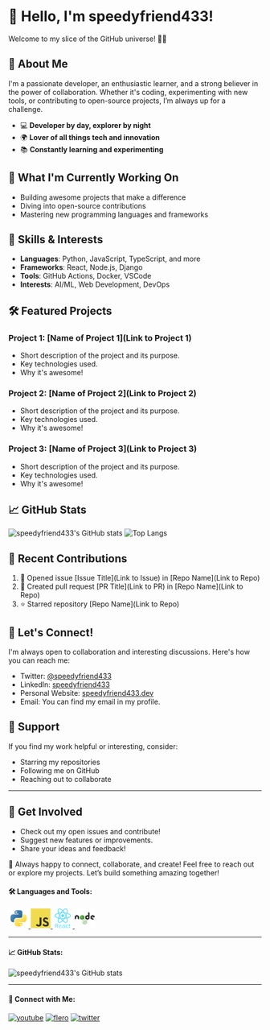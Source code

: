 # 👋 Hello, I'm speedyfriend433!

Welcome to my slice of the GitHub universe! 🚀✨

## 🌟 About Me
I'm a passionate developer, an enthusiastic learner, and a strong believer in the power of collaboration. Whether it's coding, experimenting with new tools, or contributing to open-source projects, I’m always up for a challenge.

- 💻 **Developer by day, explorer by night**
- 🌍 **Lover of all things tech and innovation**
- 📚 **Constantly learning and experimenting**

## 🔭 What I'm Currently Working On
- Building awesome projects that make a difference
- Diving into open-source contributions
- Mastering new programming languages and frameworks

## 🌱 Skills & Interests
- **Languages**: Python, JavaScript, TypeScript, and more
- **Frameworks**: React, Node.js, Django
- **Tools**: GitHub Actions, Docker, VSCode
- **Interests**: AI/ML, Web Development, DevOps

## 🛠️ Featured Projects

### Project 1: [Name of Project 1](Link to Project 1)
   - Short description of the project and its purpose.
   - Key technologies used.
   - Why it's awesome!

### Project 2: [Name of Project 2](Link to Project 2)
   - Short description of the project and its purpose.
   - Key technologies used.
   - Why it's awesome!

### Project 3: [Name of Project 3](Link to Project 3)
   - Short description of the project and its purpose.
   - Key technologies used.
   - Why it's awesome!

## 📈 GitHub Stats
![speedyfriend433's GitHub stats](https://github-readme-stats.vercel.app/api?username=speedyfriend433&show_icons=true&theme=radical)
![Top Langs](https://github-readme-stats.vercel.app/api/top-langs/?username=speedyfriend433&layout=compact)

## 📰 Recent Contributions

<!--START_SECTION:activity-->
1.  🎉 Opened issue [Issue Title](Link to Issue) in [Repo Name](Link to Repo)
2.  🚀 Created pull request [PR Title](Link to PR) in [Repo Name](Link to Repo)
3.  ⭐ Starred repository [Repo Name](Link to Repo)
<!--END_SECTION:activity-->

## 🤝 Let's Connect!

I'm always open to collaboration and interesting discussions. Here's how you can reach me:

- Twitter: [@speedyfriend433](https://twitter.com/speedyfriend433)
- LinkedIn: [speedyfriend433](https://linkedin.com/in/speedyfriend433)
- Personal Website: [speedyfriend433.dev](https://flero.pages.dev)
- Email: You can find my email in my profile.

## 💖 Support
If you find my work helpful or interesting, consider:
- Starring my repositories
- Following me on GitHub
- Reaching out to collaborate

---

## 📣 Get Involved
- Check out my open issues and contribute!
- Suggest new features or improvements.
- Share your ideas and feedback!

💬 Always happy to connect, collaborate, and create! Feel free to reach out or explore my projects. Let’s build something amazing together!

#### 🛠️ Languages and Tools:
<p align="left">
  <a href="https://www.python.org/" target="_blank" rel="noreferrer"> <img src="https://raw.githubusercontent.com/devicons/devicon/master/icons/python/python-original.svg" alt="python" width="40" height="40"/> </a>
  <a href="https://www.javascript.com/" target="_blank" rel="noreferrer"> <img src="https://raw.githubusercontent.com/devicons/devicon/master/icons/javascript/javascript-original.svg" alt="javascript" width="40" height="40"/> </a>
  <a href="https://reactjs.org/" target="_blank" rel="noreferrer"> <img src="https://raw.githubusercontent.com/devicons/devicon/master/icons/react/react-original-wordmark.svg" alt="react" width="40" height="40"/> </a>
  <a href="https://nodejs.org/" target="_blank" rel="noreferrer"> <img src="https://raw.githubusercontent.com/devicons/devicon/master/icons/nodejs/nodejs-original-wordmark.svg" alt="nodejs" width="40" height="40"/> </a>
</p>

---

#### 📈 GitHub Stats:
<p align="left">
  <img src="https://github-readme-stats.vercel.app/api?username=speedyfriend433&show_icons=true&theme=radical" alt="speedyfriend433's GitHub stats" />
</p>

---

#### 🔗 Connect with Me:
<p align="left">
  <a href="https://youtube.com/@speedyfriend67" target="blank"><img align="center" src="https://cdn.jsdelivr.net/npm/simple-icons@v3/icons/youtube.svg" alt="youtube" height="30" width="40" /></a>
  <a href="https://flero.pages.dev" target="blank"><img align="center" src="https://flero.pages.dev/_app/immutable/assets/flero.C1k2Qq-1.png" alt="flero" height="30" width="40" /></a>
  <a href="https://twitter.com/speedyfriend433" target="blank"><img align="center" src="https://cdn.jsdelivr.net/npm/simple-icons@v3/icons/twitter.svg" alt="twitter" height="30" width="40" /></a>
</p>
